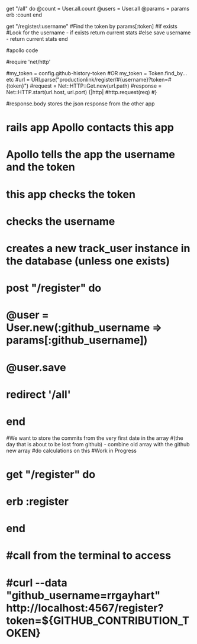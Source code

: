
get "/all" do
  @count = User.all.count
  @users = User.all
  @params = params
  erb :count
end

get "/register/:username"
  #Find the token by params[:token]
  #if exists
  #Look for the username - if exists return current stats
  #else save username - return current stats
end

#apollo code

#require 'net/http'

#my_token = config.github-history-token
#OR my_token = Token.find_by... etc
#url = URI.parse("productionlink/register/#{username}?token=#{token}")
#request = Net::HTTP::Get.new(url.path)
#response = Net::HTTP.start(url.host, url.port) {|http|
#http.request(req)
#}

#response.body stores the json response from the other app

# rails app Apollo contacts this app
# Apollo tells the app the username and the token
# this app checks the token
# checks the username
# creates a new track_user instance in the database (unless one exists)

# post "/register" do
#    @user = User.new(:github_username => params[:github_username])
#    @user.save
#   redirect '/all'
# end


#We want to store the commits from the very first date in the array
#(the day that is about to be lost from github) - combine old array with the github new array
#do calculations on this
#Work in Progress

# get "/register" do
#   erb :register
# end

# #call from the terminal to access
# #curl --data "github_username=rrgayhart" http://localhost:4567/register?token=${GITHUB_CONTRIBUTION_TOKEN}




